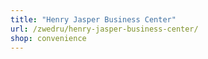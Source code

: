 ```yaml
---
title: "Henry Jasper Business Center"
url: /zwedru/henry-jasper-business-center/
shop: convenience
---
```

